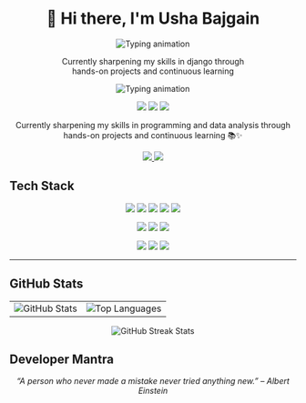 <h1 align="center">👋 Hi there, I'm Usha Bajgain</h1>

<p align="center">
  <img src="https://readme-typing-svg.herokuapp.com?font=Fira+Code&pause=1000&color=00F7FF&width=500&lines=Aspiring+Developer+%F0%9F%92%BB;Django+Intern+%F0%9F%9A%80;Problem+Solver+%F0%9F%A7%91%E2%80%8D%F0%9F%92%BB" alt="Typing animation" />
</p>

<p align="center">
  Currently sharpening my skills in django through<br>
  hands-on projects and continuous learning 
</p>

<p align="center">
  <img src="https://readme-typing-svg.herokuapp.com?font=Fira+Code&pause=1000&color=00F7FF&width=500&lines=Aspiring+Developer+%F0%9F%92%BB;Tech+Enthusiast+%F0%9F%9A%80;Problem+Solver+%F0%9F%A7%91%E2%80%8D%F0%9F%92%BB" alt="Typing animation" />
</p>

<p align="center">
  <img src="https://img.shields.io/badge/Technology%20for%20Good-%23F97316?style=for-the-badge&logo=github&logoColor=white"/>
  <img src="https://img.shields.io/badge/Learn%20by%20Doing-%2300C49A?style=for-the-badge&logo=progress&logoColor=white"/>
  <img src="https://img.shields.io/badge/Data%20Driven-%233B82F6?style=for-the-badge&logo=python&logoColor=white"/>
</p>

<p align="center">
  Currently sharpening my skills in programming and data analysis through<br>
  hands-on projects and continuous learning 📚✨
</p>


<p align="center">
  <a href="https://www.linkedin.com/in/usha-bajgain-1683282a7/" target="_blank">
    <img src="https://img.shields.io/badge/LinkedIn-0A66C2?style=for-the-badge&logo=linkedin&logoColor=white"/>
  </a>
  <a href="https://www.instagram.com/usharchivess/" target="_blank">
    <img src="https://img.shields.io/badge/Instagram-E4405F?style=for-the-badge&logo=instagram&logoColor=white"/>
  </a>
</p>



## Tech Stack

<p align="center">
  <img src="https://img.shields.io/badge/Python-3776AB?style=for-the-badge&logo=python&logoColor=white"/>
  <img src="https://img.shields.io/badge/Django-092E20?style=for-the-badge&logo=django&logoColor=white"/>
  <img src="https://img.shields.io/badge/MySQL-005C84?style=for-the-badge&logo=mysql&logoColor=white"/>
  <img src="https://img.shields.io/badge/HTML5-E34F26?style=for-the-badge&logo=html5&logoColor=white"/>
  <img src="https://img.shields.io/badge/CSS3-1572B6?style=for-the-badge&logo=css3&logoColor=white"/>
</p>

<p align="center">
  <img src="https://img.shields.io/badge/Java EE-007396?style=for-the-badge&logo=java&logoColor=white"/>
  <img src="https://img.shields.io/badge/JSP-007396?style=for-the-badge&logo=java&logoColor=white"/>
  <img src="https://img.shields.io/badge/JSTL-007396?style=for-the-badge&logo=java&logoColor=white"/>
</p>

<p align="center">
  <img src="https://img.shields.io/badge/VS Code-007ACC?style=for-the-badge&logo=visualstudiocode&logoColor=white"/>
  <img src="https://img.shields.io/badge/Jupyter-F37626?style=for-the-badge&logo=jupyter&logoColor=white"/>
  <img src="https://img.shields.io/badge/GitHub-181717?style=for-the-badge&logo=github&logoColor=white"/>
</p>

---

## GitHub Stats

<table align="center">
  <tr>
    <td>
      <img src="https://github-readme-stats.vercel.app/api?username=ushabajgain&show_icons=true&theme=tokyonight" alt="GitHub Stats" />
    </td>
    <td>
      <img src="https://github-readme-stats.vercel.app/api/top-langs/?username=ushabajgain&layout=compact&theme=tokyonight" alt="Top Languages" />
    </td>
  </tr>
</table>

<p align="center">
  <img src="https://github-readme-streak-stats.herokuapp.com/?user=ushabajgain&theme=tokyonight" alt="GitHub Streak Stats" />
</p>

## Developer Mantra

<p align="center">
  <em>“A person who never made a mistake never tried anything new.” – Albert Einstein</em>
</p>
